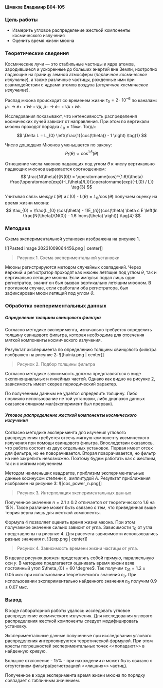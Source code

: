 **Шмаков Владимир Б04-105**

### Цель работы

- Измерить угловое распределение жесткой компоненты космического излучения
- Оценить время жизни мюона

### Теоретические сведения

Космические лучи — это стабильные частицы и ядра атомов, зародившиеся и ускоренные до больших энергий вне Земли, изотропно падающие на границу земной атмосферы (*первичное космическое излучение*), а также различные частицы, рожденные ими при взаимодействии с ядрами атомов воздуха (*вторичное космическое излучение*).

Распад мюона происходит со временем жизни $\tau_{0} = 2 · 10^{-6}$ по каналам: 𝜇+ → 𝑒+ +̃︀ 𝜈𝑒 + 𝜈𝜇,  𝜇− → 𝑒− +̃︀ 𝜈𝜇 + 𝜈𝑒.

Исследования показывают, что интенсивность распределения космических лучей  зависит от направления. При этом по вертикали мюоны проходят порядка $L_{0} = 15 км$. Тогда:
$$
\Delta L = L_{0} \left(\frac{1}{cos(\theta)} - 1 \right) \tag{1}
$$

Число дошедших Мюонов уменьшается по закону:
$$
P_{1}(\theta) \propto \operatorname{cos}^{1.6}(\theta) \tag{2}
$$

Отношение числа мюонов падающих под углом $\theta$ к числу вертикально падающих мюонов выражается соотношением:
$$
\frac{N(\theta)}{N(0)} = \operatorname{cos}^{1.6}(\theta) \frac{\operatorname{exp}(-L(\theta)/L)}{\operatorname{exp}(-L(0) / L)} \tag{3}
$$

Учитывая связь между $L(\theta)$ и $L(0)$ - $L(\theta) = L_{0} / \operatorname{cos}(\theta)$ получаем оценку на время жизни мюона:
$$
\tau_{0} = \frac{L_{0} (cos(\theta) - 1)E_{п}}{cos(\theta) \beta c E \left(ln \frac{N(\theta)}{N(0)} - 1.6 lncos(\theta) \right)} \tag{4}
$$

### Методика

Cхема экспериментальной установки изображена на рисунке 1.

![[Pasted image 20231009064456.png | center]]
> Рисунок 1. Схема экспериментальной установки

Мюоны регистрируются методом случайных совпадений. Через верхний и регистратор проходят как мюоны летящие под углом $\theta$, так и вертикально летящие мюоны. Если импульс подал лишь один регистратор, значит он был вызван вертикально летящим мюоном. В противном случае, если сработали оба регистратора, был зафиксирован мюон летящий под углом $\theta$.

### Обработка экспериментальных данных

##### Определение толщины свинцового фильтра
Согласно методике эксперимента, изначально требуется определить толщину свинцового фильтра, которая необходима для отсечения мягкой компоненты космического излучения.

Результат эксперимента по определению толщины свинцового фильтра изображен на рисунке 2:
![[huinia.png | center]]
> Рисунок 2. Подбор толщины фильтра

Согласно методике зависимость должна представляться в виде экспоненциальных и линейных частей. Однако как видно на рисунке 2, зависимость имеет скорее периодический характер. 

По полученным данным не удаётся определить толщину. Либо повлияло использование не той установки, либо диапазон данных оказался слишком мал(эксперимент был прерван). 

##### Угловое распределение жесткой компоненты космического излучения

Согласно методике эксперимента для изучения углового распределения требуется отсечь мягкую компоненту космического излучения при помощи свинцового фильтра. Впоследствии оказалось, что работа состоит из двух отдельных установок. Первая имеет отсек для фильтра, но не поворачивается. Вторая поворачивается, но фильтр на неё закрепить невозможно. Поэтому будем работать как с жестким, так и с мягким излучением.

Методом наименьших квадратов, приблизим экспериментальные данные косинусом степени $n$, амплитудой $A$. Результат приближения изображен на рисунке 3:
![[cos_power_n.png]]
> Рисунок 3. Интерполяция экспериментальных данных

Полученное значение $n = 2.1 \pm 0.2$ отличается от теоретического $1.6$ на $15 \%$. Такое различие может быть связано с тем, что приведенная выше теория верна лишь для жесткой компоненты.

Формула $4$ позволяет оценить время жизни мюона. При этом получаемое значение сильно зависит от угла. Зависимости $\tau_{0}$ от угла представлены на рисунке 4. Для рассчета зависимости использовались разные значения $n$.
![[exp.png | center]]
> Рисунок 4. Зависимость времени жизни частицы от угла.

В идеале рисунок должен представлять собой прямую, параллельную оси $y$. В методике предлагается оценивать время жизни взяв постоянный угол $\theta_{0} = 60 \degree$. Так получим $\tau_{01} = 1.2 \pm 0.05 \ мкс$ при использовании теоретического значения $n_{0}$. При использовании экспериментально найденного значения $n_{0}$ получим $0.9 \pm 0.07 \ мкс$. 

### Вывод

В ходе лабораторной работы удалось исследовать угловое распределение космического излучения. Для исследования углового распределения жесткой компоненты следует модифицировать установку. 

Экспериментальные данные полученные при исследовании углового распределения интерполируются теоретической формулой. При этом кресты погрешностей экспериментальных точек <<попадают>> в найденную кривую.

Большое отклонение - $15 \%$ - при нахождении $n$ может быть связано с отсутствием фильтра(регистрацией <<лишних>> частиц). 

Полученное в ходе эксперимента время жизни мюона по порядку совпадает с табличным значением.